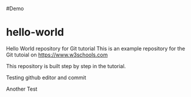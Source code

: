 ﻿#Demo

# hello-world
Hello World repository for Git tutorial
This is an example repository for the Git tutoial on https://www.w3schools.com

This repository is built step by step in the tutorial.

Testing github editor and commit

Another Test
